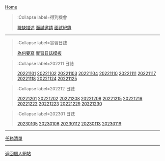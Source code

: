 [Home](/)

> :Collapse label=得到機會
>
> [職缺描述](/offer/)
> [面試邀請](/offer/invitation)
> [面試紀錄](/offer/interview)

---

> :Collapse label=實習日誌
>
> [為何要寫](/logs)
> [實習日誌模板](/logs/template)

> :Collapse label=202211 日誌
> 
> [20221101](/logs/20221101)
> [20221102](/logs/20221102)
> [20221103](/logs/20221103)
> [20221104](/logs/20221104)
> [20221110](/logs/20221110)
> [20221111](/logs/20221111)
> [20221117](/logs/20221117)
> [20221118](/logs/20221118)
> [20221124](/logs/20221124)
> [20221125](/logs/20221125)

> :Collapse label=202212 日誌
> 
> [20221201](/logs/20221201)
> [20221202](/logs/20221202)
> [20221208](/logs/20221208)
> [20221209](/logs/20221209)
> [20221215](/logs/20221215)
> [20221216](/logs/20221216)
> [20221222](/logs/20221222)
> [20221223](/logs/20221223)
> [20221229](/logs/20221229)
> [20221230](/logs/20221230)

> :Collapse label=202301 日誌
> 
> [20230105](/logs/20230105)
> [20230106](/logs/20230106)
> [20230112](/logs/20230112)
> [20230113](/logs/20230113)
> [20230119](/logs/20230119)

---

[任務清單](/missions)

---

[返回個人網站](https://tzuhanchen.github.io/)



<!-- [Markdown Cheat Sheet](/docs/cheat-sheet) -->
<!-- [Code Features](/docs/code-features) -->

<!-- <br><br> -->

<!-- To add links to your other documents, simply -->
<!-- modify contents of `docs/md/_toc.md`. -->
